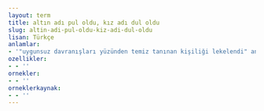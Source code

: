 ```yaml
---
layout: term
title: altın adı pul oldu, kız adı dul oldu
slug: altin-adi-pul-oldu-kiz-adi-dul-oldu
lisan: Türkçe
anlamlar:
- '"uygunsuz davranışları yüzünden temiz tanınan kişiliği lekelendi" anlamında kullanılan bir söz'
ozellikler:
- - ''
ornekler:
- - ''
orneklerkaynak:
- - ''
---
```

